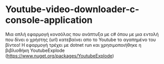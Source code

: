 # Youtube-video-downloader-c-console-application
Μια απλή εφαρμογή κονσόλας που ανάπτυξα με c#  όπου με μια εντολή που δίνει ο χρήστης (url) κατεβαίνει απο το Youtube το αγαπημένο του βίντεο!
Η εφαρμογή τρέχει με dotnet run και χρησιμοποιήθηκε η βιβλιοθήκη YoutubeExplode (https://www.nuget.org/packages/YoutubeExplode)
